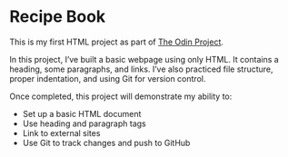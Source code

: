 # Recipe Book

This is my first HTML project as part of [The Odin Project](https://www.theodinproject.com/).

In this project, I’ve built a basic webpage using only HTML. It contains a heading, some paragraphs, and links. I’ve also practiced file structure, proper indentation, and using Git for version control.

Once completed, this project will demonstrate my ability to:
- Set up a basic HTML document
- Use heading and paragraph tags
- Link to external sites
- Use Git to track changes and push to GitHub
